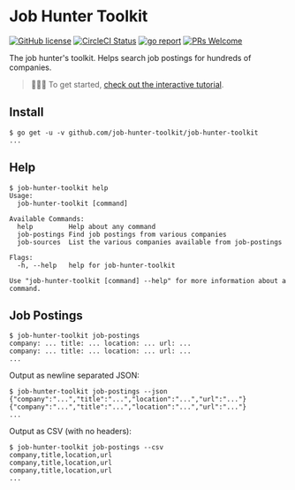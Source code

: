 # Job Hunter Toolkit

[![GitHub license](https://img.shields.io/badge/license-MIT-blue.svg)](https://github.com/job-hunter-toolkit/job-hunter-toolkit/blob/master/LICENSE)
[![CircleCI Status](https://circleci.com/gh/job-hunter-toolkit/job-hunter-toolkit.svg?style=shield&circle-token=:circle-token)](https://circleci.com/gh/job-hunter-toolkit/job-hunter-toolkit)
[![go report](https://goreportcard.com/badge/github.com/job-hunter-toolkit/job-hunter-toolkit)](https://github.com/job-hunter-toolkit/job-hunter-toolkit/pulls)
[![PRs Welcome](https://img.shields.io/badge/PRs-welcome-brightgreen.svg)](https://github.com/job-hunter-toolkit/job-hunter-toolkit/pulls)

The job hunter's toolkit. Helps search job postings for hundreds of companies.

> 👩🏽‍💻 To get started, [check out the interactive tutorial](https://www.katacoda.com/picat/scenarios/job-hunter-toolkit).

## Install

```console
$ go get -u -v github.com/job-hunter-toolkit/job-hunter-toolkit
...
```

## Help

```console
$ job-hunter-toolkit help
Usage:
  job-hunter-toolkit [command]

Available Commands:
  help         Help about any command
  job-postings Find job postings from various companies
  job-sources  List the various companies available from job-postings

Flags:
  -h, --help   help for job-hunter-toolkit

Use "job-hunter-toolkit [command] --help" for more information about a command.
```

## Job Postings

```console
$ job-hunter-toolkit job-postings
company: ... title: ... location: ... url: ...
company: ... title: ... location: ... url: ...
...
```

Output as newline separated JSON:

```console
$ job-hunter-toolkit job-postings --json
{"company":"...","title":"...","location":"...","url":"..."}
{"company":"...","title":"...","location":"...","url":"..."}
...
```

Output as CSV (with no headers):

```console
$ job-hunter-toolkit job-postings --csv
company,title,location,url
company,title,location,url
company,title,location,url
...
```
